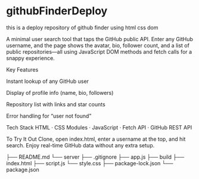 # githubFinderDeploy
this is a deploy repository of github finder using html css dom

A minimal user search tool that taps the GitHub public API. Enter any GitHub username, and the page shows the avatar, bio, follower count, and a list of public repositories—all using JavaScript DOM methods and fetch calls for a snappy experience.

Key Features

Instant lookup of any GitHub user

Display of profile info (name, bio, followers)

Repository list with links and star counts

Error handling for “user not found”

Tech Stack
HTML · CSS Modules · JavaScript · Fetch API · GitHub REST API

To Try It Out
Clone, open index.html, enter a username at the top, and hit search. Enjoy real-time GitHub data without any extra setup.


├── README.md
└── server
    ├── .gitignore
    ├── app.js
    ├── build
        ├── index.html
        ├── script.js
        └── style.css
    ├── package-lock.json
    └── package.json
